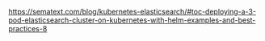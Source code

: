 <https://sematext.com/blog/kubernetes-elasticsearch/#toc-deploying-a-3-pod-elasticsearch-cluster-on-kubernetes-with-helm-examples-and-best-practices-8>